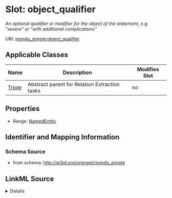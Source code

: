 

# Slot: object_qualifier


_An optional qualifier or modifier for the object of the statement, e.g. "severe" or "with additional complications"_



URI: [mondo_simple:object_qualifier](http://w3id.org/ontogpt/emapa_simpleobject_qualifier)



<!-- no inheritance hierarchy -->





## Applicable Classes

| Name | Description | Modifies Slot |
| --- | --- | --- |
| [Triple](Triple.md) | Abstract parent for Relation Extraction tasks |  no  |







## Properties

* Range: [NamedEntity](NamedEntity.md)





## Identifier and Mapping Information







### Schema Source


* from schema: http://w3id.org/ontogpt/mondo_simple




## LinkML Source

<details>
```yaml
name: object_qualifier
description: An optional qualifier or modifier for the object of the statement, e.g.
  "severe" or "with additional complications"
from_schema: http://w3id.org/ontogpt/mondo_simple
rank: 1000
alias: object_qualifier
owner: Triple
domain_of:
- Triple
range: NamedEntity

```
</details>